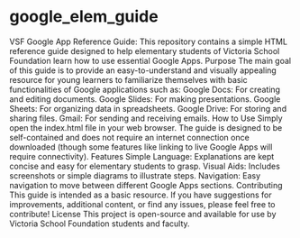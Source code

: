 # google_elem_guide
VSF Google App Reference Guide: 
This repository contains a simple HTML reference guide designed to help elementary students of Victoria School Foundation learn how to use essential Google Apps.
Purpose
The main goal of this guide is to provide an easy-to-understand and visually appealing resource for young learners to familiarize themselves with basic functionalities of Google applications such as:
Google Docs: For creating and editing documents.
Google Slides: For making presentations.
Google Sheets: For organizing data in spreadsheets.
Google Drive: For storing and sharing files.
Gmail: For sending and receiving emails.
How to Use
Simply open the index.html file in your web browser. The guide is designed to be self-contained and does not require an internet connection once downloaded (though some features like linking to live Google Apps will require connectivity).
Features
Simple Language: Explanations are kept concise and easy for elementary students to grasp.
Visual Aids: Includes screenshots or simple diagrams to illustrate steps.
Navigation: Easy navigation to move between different Google Apps sections.
Contributing
This guide is intended as a basic resource. If you have suggestions for improvements, additional content, or find any issues, please feel free to contribute!
License
This project is open-source and available for use by Victoria School Foundation students and faculty.
